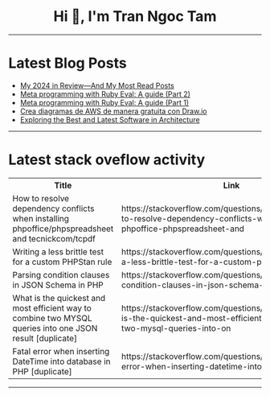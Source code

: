<h1 align="center">Hi 👋, I'm Tran Ngoc Tam</h1>

---

# Latest Blog Posts 
<!-- BLOG-POST-LIST:START -->
- [My 2024 in Review—And My Most Read Posts](https://dev.to/canro91/my-2024-in-review-and-my-most-read-posts-gc)
- [Meta programming with Ruby Eval: A guide &lpar;Part 2&rpar;](https://dev.to/railsfactory/meta-programming-with-ruby-eval-a-guide-part-2-5256)
- [Meta programming with Ruby Eval: A guide &lpar;Part 1&rpar;](https://dev.to/railsfactory/meta-programming-with-ruby-eval-a-guide-part-1-3ndn)
- [Crea diagramas de AWS de manera gratuita con Draw.io](https://dev.to/cpazro/crea-diagramas-de-aws-de-manera-gratuita-con-drawio-2987)
- [Exploring the Best and Latest Software in Architecture](https://dev.to/material360/exploring-the-best-and-latest-software-in-architecture-1ef5)
<!-- BLOG-POST-LIST:END -->

---

# Latest stack oveflow activity
<table>
  <tr><th>Title</th><th>Link</th></tr>
  <!-- STACKOVERFLOW:START --><tr><td>How to resolve dependency conflicts when installing phpoffice/phpspreadsheet and tecnickcom/tcpdf</td><td>https://stackoverflow.com/questions/79332017/how-to-resolve-dependency-conflicts-when-installing-phpoffice-phpspreadsheet-and</td></tr><tr><td>Writing a less brittle test for a custom PHPStan rule</td><td>https://stackoverflow.com/questions/79331488/writing-a-less-brittle-test-for-a-custom-phpstan-rule</td></tr><tr><td>Parsing condition clauses in JSON Schema in PHP</td><td>https://stackoverflow.com/questions/79331449/parsing-condition-clauses-in-json-schema-in-php</td></tr><tr><td>What is the quickest and most efficient way to combine two MYSQL queries into one JSON result [duplicate]</td><td>https://stackoverflow.com/questions/79331368/what-is-the-quickest-and-most-efficient-way-to-combine-two-mysql-queries-into-on</td></tr><tr><td>Fatal error when inserting DateTime into database in PHP [duplicate]</td><td>https://stackoverflow.com/questions/79331325/fatal-error-when-inserting-datetime-into-database-in-php</td></tr><!-- STACKOVERFLOW:END -->
</table>

---


